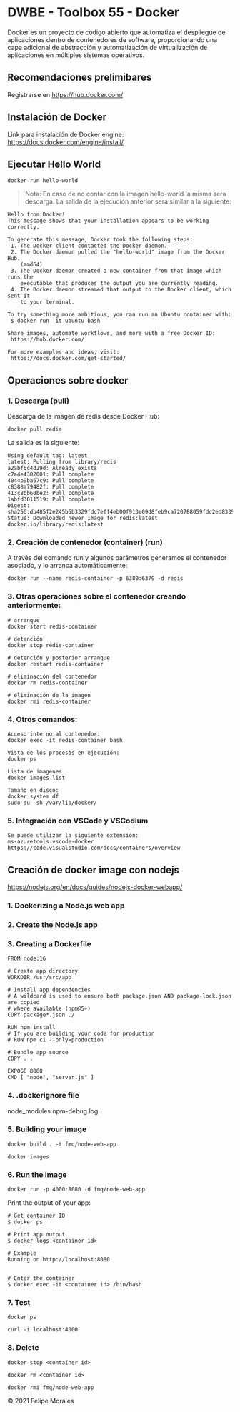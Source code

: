 # DWBE - Toolbox 55 - Docker
Docker es un proyecto de código abierto que automatiza el despliegue de aplicaciones dentro de contenedores de software, proporcionando una capa adicional de abstracción y automatización de virtualización de aplicaciones en múltiples sistemas operativos.


## Recomendaciones prelimibares
Registrarse en https://hub.docker.com/


## Instalación de Docker

Link para instalación de Docker engine: https://docs.docker.com/engine/install/

## Ejecutar Hello World

    docker run hello-world

  > Nota: En caso de no contar con la imagen hello-world la misma sera descarga.
  > La salida de la ejecución anterior será similar a la siguiente:

    Hello from Docker!
    This message shows that your installation appears to be working correctly.
    
    To generate this message, Docker took the following steps:
     1. The Docker client contacted the Docker daemon.
     2. The Docker daemon pulled the "hello-world" image from the Docker Hub.
        (amd64)
     3. The Docker daemon created a new container from that image which runs the
        executable that produces the output you are currently reading.
     4. The Docker daemon streamed that output to the Docker client, which sent it
        to your terminal.
    
    To try something more ambitious, you can run an Ubuntu container with:
     $ docker run -it ubuntu bash
    
    Share images, automate workflows, and more with a free Docker ID:
     https://hub.docker.com/
    
    For more examples and ideas, visit:
     https://docs.docker.com/get-started/ 
    

## Operaciones sobre docker

### 1. Descarga (pull)
Descarga de la imagen de redis desde Docker Hub:

    docker pull redis

La salida es la siguiente:

    Using default tag: latest
    latest: Pulling from library/redis
    a2abf6c4d29d: Already exists 
    c7a4e4382001: Pull complete 
    4044b9ba67c9: Pull complete 
    c8388a79482f: Pull complete 
    413c8bb60be2: Pull complete 
    1abfd3011519: Pull complete 
    Digest: sha256:db485f2e245b5b3329fdc7eff4eb00f913e09d8feb9ca720788059fdc2ed8339
    Status: Downloaded newer image for redis:latest
    docker.io/library/redis:latest


### 2. Creación de contenedor (container) (run)
A través del comando run y algunos parámetros generamos el contenedor asociado, y lo arranca automáticamente:

    docker run --name redis-container -p 6380:6379 -d redis

### 3. Otras operaciones sobre el contenedor creando anteriormente:

    # arranque
    docker start redis-container

    # detención
    docker stop redis-container

    # detención y posterior arranque
    docker restart redis-container

    # eliminación del contenedor
    docker rm redis-container

    # eliminación de la imagen
    docker rmi redis-container


### 4. Otros comandos:

    Acceso interno al contenedor:
    docker exec -it redis-container bash

    Vista de los procesos en ejecución:
    docker ps

    Lista de imagenes
    docker images list

    Tamaño en disco:
    docker system df
    sudo du -sh /var/lib/docker/

### 5. Integración con VSCode y VSCodium

    Se puede utilizar la siguiente extensión:
    ms-azuretools.vscode-docker
    https://code.visualstudio.com/docs/containers/overview


## Creación de docker image con nodejs
https://nodejs.org/en/docs/guides/nodejs-docker-webapp/

### 1. Dockerizing a Node.js web app
### 2. Create the Node.js app
### 3. Creating a Dockerfile
    FROM node:16

    # Create app directory
    WORKDIR /usr/src/app

    # Install app dependencies
    # A wildcard is used to ensure both package.json AND package-lock.json are copied
    # where available (npm@5+)
    COPY package*.json ./

    RUN npm install
    # If you are building your code for production
    # RUN npm ci --only=production

    # Bundle app source
    COPY . .

    EXPOSE 8080
    CMD [ "node", "server.js" ]

### 4. .dockerignore file

node_modules
npm-debug.log

### 5. Building your image

    docker build . -t fmq/node-web-app

    docker images

### 6. Run the image

    docker run -p 4000:8080 -d fmq/node-web-app

Print the output of your app:

    # Get container ID
    $ docker ps

    # Print app output
    $ docker logs <container id>

    # Example
    Running on http://localhost:8080


    # Enter the container
    $ docker exec -it <container id> /bin/bash

### 7. Test

    docker ps

    curl -i localhost:4000


### 8. Delete

    docker stop <container id>

    docker rm <container id>

    docker rmi fmq/node-web-app



<div class="footer">
    &copy; 2021 Felipe Morales
</div>